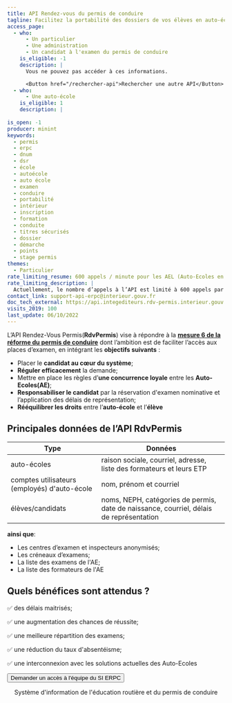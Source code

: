 ```yaml
---
title: API Rendez-vous du permis de conduire
tagline: Facilitez la portabilité des dossiers de vos élèves en auto-école, et simplifiez leur inscription à l'examen du permis de conduire.
access_page:
  - who:
      - Un particulier
      - Une administration
      - Un candidat à l'examen du permis de conduire
    is_eligible: -1
    description: |
      Vous ne pouvez pas accéder à ces informations.

      <Button href="/rechercher-api">Rechercher une autre API</Button>
  - who:
      - Une auto-école
    is_eligible: 1
    description: |     
      
is_open: -1
producer: minint
keywords:
  - permis
  - erpc
  - dnum
  - dsr
  - école
  - autoécole
  - auto école
  - examen
  - conduire
  - portabilité
  - intérieur
  - inscription
  - formation
  - conduite
  - titres sécurisés
  - dossier
  - démarche
  - points
  - stage permis
themes:
  - Particulier
rate_limiting_resume: 600 appels / minute pour les AEL (Auto-Ecoles en Ligne)
rate_limiting_description: |
  Actuellement, le nombre d’appels à l’API est limité à 600 appels par minute pour les AEL et 210 appels par minute par employé d'AE
contact_link: support-api-erpc@interieur.gouv.fr
doc_tech_external: https://api.integediteurs.rdv-permis.interieur.gouv.fr/swagger-ui/index.html
visits_2019: 100
last_update: 06/10/2022
---
```


L’API Rendez-Vous Permis(**RdvPermis**) vise à répondre à la [**mesure 6 de la réforme du permis de conduire**](https://www.gouvernement.fr/10-mesures-pour-un-permis-pour-tous-moins-cher-et-plus-rapide) dont l’ambition est de faciliter l’accès aux places d’examen, en intégrant les **objectifs suivants** :

- Placer le **candidat au cœur du système**;
- **Réguler efficacement** la demande;
- Mettre en place les règles d’**une concurrence loyale** entre les **Auto-Ecoles(AE)**;
- **Responsabiliser le candidat** par la réservation d'examen nominative et l’application des délais de représentation;
- **Rééquilibrer les droits** entre l’**auto-école** et l’**élève**

## Principales données de l’API RdvPermis

|Type|Données|
|-----|-----|
|auto-écoles|raison sociale, courriel, adresse, liste des formateurs et leurs ETP|
|comptes utilisateurs (employés) d'auto-école|nom, prénom et courriel |
|élèves/candidats|noms, NEPH, catégories de permis, date de naissance, courriel, délais de représentation|

**ainsi que**:

- Les centres d’examen et inspecteurs anonymisés;
- Les créneaux d’examens;
- La liste des examens de l'AE;
- La liste des formateurs de l'AE

## Quels bénéfices sont attendus ?

✅ des délais maitrisés;

✅ une augmentation des chances de réussite;

✅ une meilleure répartition des examens;

✅ une réduction du taux d'absentéisme;

✅ une interconnexion avec les solutions actuelles des Auto-Ecoles

<Button href="mailto:support-api-erpc@interieur.gouv.fr">Demander un accès à l'équipe du SI ERPC</Button>
<p align="center">Système d'information de l'éducation routière et du permis de conduire</p>
